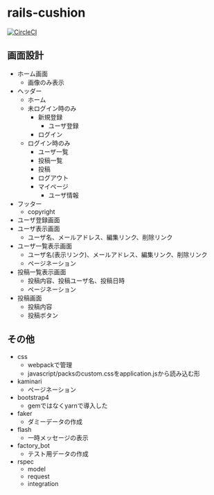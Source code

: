 # rails-cushion

[![CircleCI](https://circleci.com/gh/inayuky/rails-cushion/tree/main.svg?style=svg)](https://circleci.com/gh/inayuky/rails-cushion/tree/main)

## 画面設計

- ホーム画面
    - 画像のみ表示
- ヘッダー
    - ホーム
    - 未ログイン時のみ
      - 新規登録
        - ユーザ登録
      - ログイン
    - ログイン時のみ
      - ユーザ一覧
      - 投稿一覧
      - 投稿
      - ログアウト
      - マイページ
        - ユーザ情報
- フッター
    - copyright
- ユーザ登録画面
- ユーザ表示画面
    - ユーザ名、メールアドレス、編集リンク、削除リンク
- ユーザ一覧表示画面
    - ユーザ名(表示リンク)、メールアドレス、編集リンク、削除リンク
    - ページネーション
- 投稿一覧表示画面
    - 投稿内容、投稿ユーザ名、投稿日時
    - ページネーション
- 投稿画面
    - 投稿内容
    - 投稿ボタン

## その他

- css
  - webpackで管理
  - javascript/packsのcustom.cssをapplication.jsから読み込む形
- kaminari
    - ページネーション
- bootstrap4
    - gemではなくyarnで導入した
- faker
    - ダミーデータの作成
- flash
  - 一時メッセージの表示
- factory_bot
  - テスト用データの作成
- rspec
    - model
    - request
    - integration